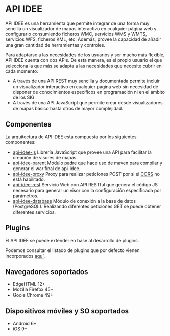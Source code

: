 # API IDEE

API IDEE es una herramienta que permite integrar de una forma muy sencilla un visualizador de mapas interactivo en cualquier página web y configurarlo consumiendo ficheros WMC, servicios WMS y WMTS, servicios WFS, ficheros KML, etc. Además, provee la capacidad de añadir una gran cantidad de herramientas y controles.

Para adaptarse a las necesidades de los usuarios y ser mucho más flexible, API IDEE cuenta con dos APIs. De esta manera, es el propio usuario el que selecciona la que más se adapta a las necesidades que necesite cubrir en cada momento:

 - A través de una API REST muy sencilla y documentada permite incluir un visualizador interactivo en cualquier página web sin necesidad de disponer de conocimientos específicos en programación ni en el ámbito de los SIG.
 - A través de una API JavaScript que permite crear desde visualizadores de mapas básico hasta otros de mayor complejidad.

## Componentes

La arquitectura de API IDEE está compuesta por los siguientes componentes:

- [api-idee-js](/api-idee-js) Librería JavaScript que provee una API para facilitar la creación de visores de mapas.
- [api-idee-parent](/api-idee-parent) Módulo padre que hace uso de maven para compilar y generar el war final de api-idee.
- [api-idee-proxy](/api-idee-proxy) Proxy para realizar peticiones POST por si el [CORS](https://developer.mozilla.org/en-US/docs/Web/HTTP/Access_control_CORS) no está habilitado.
- [api-idee-rest](/api-idee-rest) Servicio Web con API RESTful que genera el código JS necesario para generar un visor con la configuración especificada por parámetros.
- [api-idee-database](/api-idee-database) Módulo de conexión a la base de datos (PostgreSQL). Realizando diferentes peticiones GET se puede obtener diferentes servicios.

## Plugins

El API IDEE se puede extender en base al desarrollo de plugins.

Podemos consultar el listado de plugins que por defecto vienen incorporados [aquí](https://github.com/Desarrollos-IDEE/API-IDEE/wiki/2.3.-Plugins).


## Navegadores soportados

- EdgeHTML 12+
- Mozilla Firefox 45+
- Goole Chrome 49+

## Dispositivos móviles y SO soportados

- Android 6+
- iOS 9+
